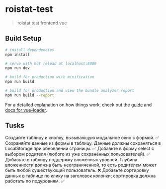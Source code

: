 # roistat-test

> roistat test frontend vue

## Build Setup

``` bash
# install dependencies
npm install

# serve with hot reload at localhost:8080
npm run dev

# build for production with minification
npm run build

# build for production and view the bundle analyzer report
npm run build --report
```

For a detailed explanation on how things work, check out the [guide](http://vuejs-templates.github.io/webpack/) and [docs for vue-loader](http://vuejs.github.io/vue-loader).

## Tusks

Создайте таблицу и кнопку, вызывающую модальное окно с формой. ✅
Сохраняйте данные из формы в таблицу. Данные должны сохраняться в LocalStorage при обновлении страницы. ✅
Добавьте в форму select с выбором родителя (любого из уже сохранённых пользователей). ✅
Добавьте в таблицу поддержку вложенных уровней. Глубина вложенности должна быть неограниченной, то есть родителем может быть любой существующий пользователь. ❌
Добавьте сортировку данных в таблице по клику на заголовок колонки; сортировка должна работать по подуровням. ✅

